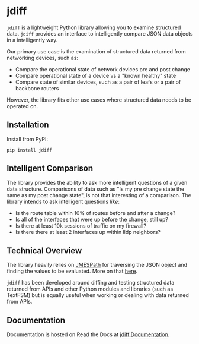 # jdiff

`jdiff` is a lightweight Python library allowing you to examine structured data. `jdiff` provides an interface to intelligently compare JSON data objects in a intelligently way.

Our primary use case is the examination of structured data returned from networking devices, such as:

* Compare the operational state of network devices pre and post change
* Compare operational state of a device vs a "known healthy" state
* Compare state of similar devices, such as a pair of leafs or a pair of backbone routers

However, the library fits other use cases where structured data needs to be operated on.

## Installation 

Install from PyPI:

```
pip install jdiff
```

## Intelligent Comparison

The library provides the ability to ask more intelligent questions of a given data structure. Comparisons of data such as "Is my pre change state the same as my post change state", is not that interesting of a comparison. The library intends to ask intelligent questions _like_:

* Is the route table within 10% of routes before and after a change?
* Is all of the interfaces that were up before the change, still up?
* Is there at least 10k sessions of traffic on my firewall?
* Is there there at least 2 interfaces up within lldp neighbors?

## Technical Overview

The library heavily relies on [JMESPath](https://jmespath.org/) for traversing the JSON object and finding the values to be evaluated. More on that [here](#customized-jmespath).

`jdiff` has been developed around diffing and testing structured data returned from APIs and other Python modules and libraries (such as TextFSM) but is equally useful when working or dealing with data returned from APIs.

## Documentation

Documentation is hosted on Read the Docs at [jdiff Documentation](https://jdiff.readthedocs.io/).